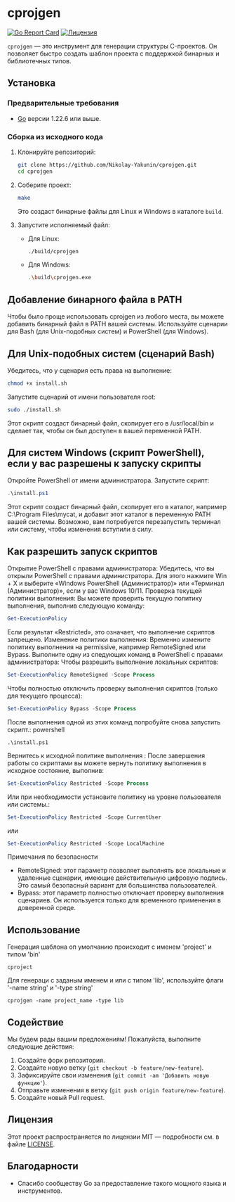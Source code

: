 # cprojgen


[![Go Report Card](https://goreportcard.com/badge/github.com/Nikolay-Yakunin/cprojgen)](https://goreportcard.com/report/github.com/Nikolay-Yakunin/cprojgen)
[![Лицензия](https://img.shields.io/badge/license-MIT-blue.svg)](LICENSE)

`cprojgen` — это инструмент для генерации структуры C-проектов. Он позволяет быстро создать шаблон проекта с поддержкой бинарных и библиотечных типов.

## Установка

### Предварительные требования

- [Go](https://golang.org/dl/) версии 1.22.6 или выше.

### Сборка из исходного кода

1. Клонируйте репозиторий:
   ```sh
   git clone https://github.com/Nikolay-Yakunin/cprojgen.git
   cd cprojgen
   ```

2. Соберите проект:
   ```sh
   make
   ```

   Это создаст бинарные файлы для Linux и Windows в каталоге `build`. 

3. Запустите исполняемый файл:
   - Для Linux:
     ```sh
     ./build/cprojgen
     ```
   - Для Windows:
     ```sh
     .\build\cprojgen.exe
     ```

## Добавление бинарного файла в PATH
Чтобы было проще использовать cprojgen из любого места, вы можете добавить бинарный файл в PATH вашей системы. Используйте сценарии для Bash (для Unix-подобных систем) и PowerShell (для Windows).

## Для Unix-подобных систем (сценарий Bash)
Убедитесь, что у сценария есть права на выполнение:
```sh
chmod +x install.sh
```
Запустите сценарий от имени пользователя root:
```sh
sudo ./install.sh
```
Этот скрипт создаст бинарный файл, скопирует его в /usr/local/bin и сделает так, чтобы он был доступен в вашей переменной PATH.

## Для систем Windows (скрипт PowerShell), если у вас разрешены к запуску скрипты
Откройте PowerShell от имени администратора.
Запустите скрипт:
```powershell
.\install.ps1
```
Этот скрипт создаст бинарный файл, скопирует его в каталог, например C:\Program Files\mycat, и добавит этот каталог в переменную PATH вашей системы.  Возможно, вам потребуется перезапустить терминал или систему, чтобы изменения вступили в силу. 

## Как разрешить запуск скриптов
Открытие PowerShell с правами администратора: 
Убедитесь, что вы открыли PowerShell с правами администратора. Для этого нажмите Win + X и выберите «Windows PowerShell (Администратор)» или «Терминал (Администратор)», если у вас Windows 10/11.
Проверка текущей политики выполнения:
Вы можете проверить текущую политику выполнения, выполнив следующую команду:
```powershell
Get-ExecutionPolicy
```
Если результат «Restricted», это означает, что выполнение скриптов запрещено.
Изменение политики выполнения:
Временно измените политику выполнения на permissive, например RemoteSigned или Bypass. Выполните одну из следующих команд в PowerShell с правами администратора:
Чтобы разрешить выполнение локальных скриптов:
```powershell
Set-ExecutionPolicy RemoteSigned -Scope Process
```
Чтобы полностью отключить проверку выполнения скриптов (только для текущего процесса):
```powershell
Set-ExecutionPolicy Bypass -Scope Process
```
После выполнения одной из этих команд попробуйте снова запустить скрипт.:
powershell
```Копировать
.\install.ps1
```
Вернитесь к исходной политике выполнения :
После завершения работы со скриптами вы можете вернуть политику выполнения в исходное состояние, выполнив:
```powershell
Set-ExecutionPolicy Restricted -Scope Process
```

Или при необходимости установите политику на уровне пользователя или системы.:
```powershell
Set-ExecutionPolicy Restricted -Scope CurrentUser
```
или
```powershell
Set-ExecutionPolicy Restricted -Scope LocalMachine
```
Примечания по безопасности
- RemoteSigned: этот параметр позволяет выполнять все локальные и удаленные сценарии, имеющие действительную цифровую подпись. Это самый безопасный вариант для большинства пользователей.
- Bypass: этот параметр полностью отключает проверку выполнения сценариев. Он используется только для временного применения в доверенной среде.

## Использование

Генерация шаблона оп умолчанию происходит с именем 'project' и типом 'bin'
``` shell
cproject
```
Для генераци с заданым именем и или с типом 'lib', используйте флаги '-name string' и '-type string'
``` shell
cprojgen -name project_name -type lib
```
## Содействие

Мы будем рады вашим предложениям! Пожалуйста, выполните следующие действия:

1. Создайте форк репозитория.
2. Создайте новую ветку (`git checkout -b feature/new-feature`).
3. Зафиксируйте свои изменения (`git commit -am 'Добавить новую функцию'`).
4. Отправьте изменения в ветку (`git push origin feature/new-feature`).
5. Создайте новый Pull request.

## Лицензия

Этот проект распространяется по лицензии MIT — подробности см. в файле [LICENSE](LICENSE).

## Благодарности

- Спасибо сообществу Go за предоставление такого мощного языка и инструментов.
